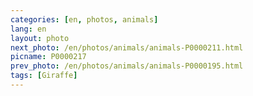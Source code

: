 ```yaml
---
categories: [en, photos, animals]
lang: en
layout: photo
next_photo: /en/photos/animals/animals-P0000211.html
picname: P0000217
prev_photo: /en/photos/animals/animals-P0000195.html
tags: [Giraffe]
---
```

